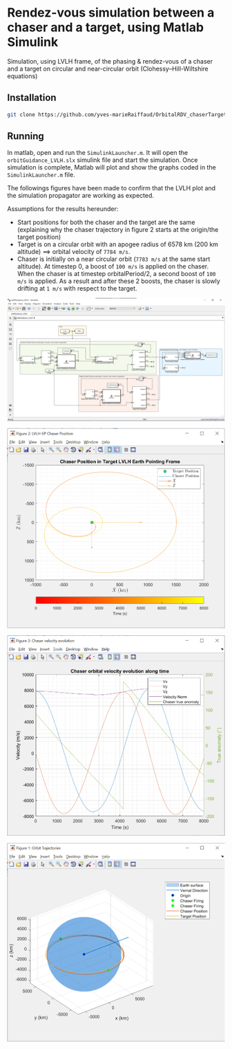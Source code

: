 # Rendez-vous simulation between a chaser and a target, using Matlab Simulink

Simulation, using LVLH frame, of the phasing & rendez-vous of a chaser and a target on circular and near-circular orbit (Clohessy–Hill-Wiltshire equations)

## Installation
```bash
git clone https://github.com/yves-marieRaiffaud/OrbitalRDV_chaserTarget
```

## Running
In matlab, open and run the `SimulinkLauncher.m`. It will open the `orbitGuidance_LVLH.slx` simulink file and start the simulation. Once simulation is complete, Matlab will plot and show the graphs coded in the `SimulinkLauncher.m` file.

The followings figures have been made to confirm that the LVLH plot and the simulation propagator are working as expected.

Assumptions for the results hereunder:
* Start positions for both the chaser and the target are the same (explaining why the chaser trajectory in figure 2 starts at the origin/the target position) 
* Target is on a circular orbit with an apogee radius of 6578 km (200 km altitude) ==> orbital velocity of `7784 m/s`.
* Chaser is initially on a near circular orbit (`7783 m/s` at the same start altitude). At timestep 0, a boost of `100 m/s` is applied on the chaser. When the chaser is at timestep orbitalPeriod/2, a second boost of `100 m/s` is applied. As a result and after these 2 boosts, the chaser is slowly drifting at `1 m/s` with respect to the target.

![Alt text](https://github.com/yves-marieRaiffaud/OrbitalRDV_chaserTarget/blob/master/Screens/SimulinkModel.png "Simulink model")

![Alt text](https://github.com/yves-marieRaiffaud/OrbitalRDV_chaserTarget/blob/master/Screens/Chaser_Pos_LVLH_Frame.png "Chaser position in the LVLH frame - Chaser position relative to the target position")

![Alt text](https://github.com/yves-marieRaiffaud/OrbitalRDV_chaserTarget/blob/master/Screens/Chaser_Vel_Evolution.png "Chaser velocities in the ECI frame (inertial frame)")

![Alt text](https://github.com/yves-marieRaiffaud/OrbitalRDV_chaserTarget/blob/master/Screens/Orbit_Traj.png "Chaser and target trajectories aournd the Earth, with the positions of the 2 chaser's boosts.")